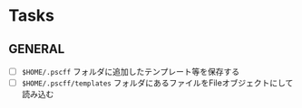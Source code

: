 # Tasks

## GENERAL

- [ ] `$HOME/.pscff` フォルダに追加したテンプレート等を保存する
- [ ] `$HOME/.pscff/templates` フォルダにあるファイルをFileオブジェクトにして読み込む
